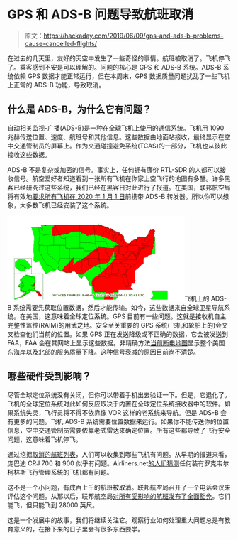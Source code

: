 # GPS 和 ADS-B 问题导致航班取消

> 原文：<https://hackaday.com/2019/06/09/gps-and-ads-b-problems-cause-cancelled-flights/>

在过去的几天里，友好的天空中发生了一些奇怪的事情。航班被取消了。飞机停飞了。乘客感到不安是可以理解的。问题的核心是 GPS 和 ADS-B 系统。ADS-B 系统依赖 GPS 数据才能正常运行，但在本周末，GPS 数据质量问题扰乱了一些飞机上正常的 ADS-B 功能，导致取消。

## 什么是 ADS-B，为什么它有问题？

自动相关监视-广播(ADS-B)是一种在全球飞机上使用的通信系统。飞机用 1090 兆赫传送位置、速度、航班号和其他信息。这些数据由地面站接收，最终显示在空中交通管制员的屏幕上。作为交通碰撞避免系统(TCAS)的一部分，飞机也从彼此接收这些数据。

ADS-B 不是复杂或加密的信号。事实上，任何拥有廉价 RTL-SDR 的人都可以接收信号。航空爱好者知道看到一张所有飞机在你家上空飞行的地图有多酷。许多黑客已经研究过这些系统，我们已经在黑客日对此进行了报道。在美国，联邦航空局将有效地[要求所有飞机在 2020 年 1 月 1 日](https://www.faa.gov/nextgen/equipadsb/research/airspace/)前携带 ADS-B 转发器。所以你可以想象，大多数飞机已经安装了这个系统。

![](img/43f48aadcdc695bf2426574f5fd6cd5f.png)飞机上的 ADS-B 系统需要先获取位置数据，然后才能传输。如今，这些数据来自全球卫星导航系统。在美国，这意味着全球定位系统。GPS 目前有一些问题。这就是接收机自主完整性监控(RAIM)的用武之地。安全至关重要的 GPS 系统(飞机和轮船上的)会交叉检查他们当前的位置。如果 GPS 正在发送降级或不正确的数据，它会被发送到 FAA，FAA 会在其网站上显示这些数据。非精确方法[当前断电地图](https://sapt.faa.gov/raim-summaries.php?outageType=129001450)显示整个美国东海岸以及北部的服务质量下降。这种信号衰减的原因目前尚不清楚。

## 哪些硬件受到影响？

尽管全球定位系统没有关闭，但你可以带着手机出去验证一下。但是，它退化了。飞机的全球定位系统对此如何反应取决于内置在全球定位系统接收器中的软件。如果系统失灵，飞行员将不得不依靠像 VOR 这样的老系统来导航。但是 ADS-B 会有更多的问题。飞机 ADS-B 系统需要位置数据来运行。如果你不能传送你的位置信息，空中交通管制员需要依靠老式雷达来确定位置。所有这些都导致了飞行安全问题，这意味着飞机停飞。

通过挖掘[取消的航班列表](https://flightaware.com/live/cancelled)，人们可以收集到哪些飞机有问题。从早期的报道来看，庞巴迪 CRJ 700 和 900 似乎有问题。Airliners.net[的人们猜测](https://www.airliners.net/forum/viewtopic.php?f=5&t=1424363)任何装有罗克韦尔柯林斯飞行管理系统的飞机都有问题。

这不是一个小问题，有成百上千的航班被取消。联邦航空局召开了一个电话会议来评估这个问题。从那以后，联邦航空局[对所有受影响的航班发布了全面豁免](https://www.fly.faa.gov/adv/adv_otherdis.jsp?advn=30&adv_date=06092019&facId=DCC&title=GUIDANCE+FOR+GPS%2FADS-B+ANOMALIES&titleDate=06/09/19)。它们能飞，但只能飞到 28000 英尺。

这是一个发展中的故事，我们将继续关注它。观察行业如何处理重大问题总是有教育意义的，在接下来的日子里会有很多东西要学。
